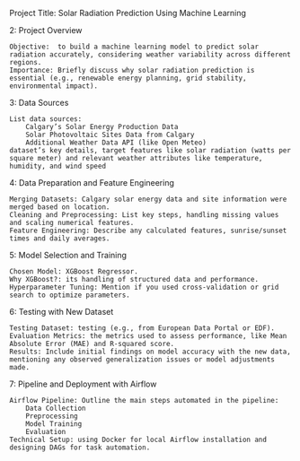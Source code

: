 
 Project Title: Solar Radiation Prediction Using Machine Learning

 2: Project Overview

    Objective:  to build a machine learning model to predict solar radiation accurately, considering weather variability across different regions.
    Importance: Briefly discuss why solar radiation prediction is essential (e.g., renewable energy planning, grid stability, environmental impact).

 3: Data Sources

    List data sources:
        Calgary’s Solar Energy Production Data
        Solar Photovoltaic Sites Data from Calgary
        Additional Weather Data API (like Open Meteo)
    dataset’s key details, target features like solar radiation (watts per square meter) and relevant weather attributes like temperature, humidity, and wind speed​

 4: Data Preparation and Feature Engineering

    Merging Datasets: Calgary solar energy data and site information were merged based on location.
    Cleaning and Preprocessing: List key steps, handling missing values and scaling numerical features.
    Feature Engineering: Describe any calculated features, sunrise/sunset times and daily averages.

 5: Model Selection and Training

    Chosen Model: XGBoost Regressor.
    Why XGBoost?: its handling of structured data and performance.
    Hyperparameter Tuning: Mention if you used cross-validation or grid search to optimize parameters.

 6: Testing with New Dataset

    Testing Dataset: testing (e.g., from European Data Portal or EDF).
    Evaluation Metrics: the metrics used to assess performance, like Mean Absolute Error (MAE) and R-squared score.
    Results: Include initial findings on model accuracy with the new data, mentioning any observed generalization issues or model adjustments made.

 7: Pipeline and Deployment with Airflow

    Airflow Pipeline: Outline the main steps automated in the pipeline:
        Data Collection
        Preprocessing
        Model Training
        Evaluation
    Technical Setup: using Docker for local Airflow installation and designing DAGs for task automation.

